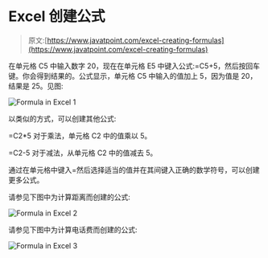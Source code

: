# Excel 创建公式

> 原文:[https://www.javatpoint.com/excel-creating-formulas](https://www.javatpoint.com/excel-creating-formulas)

在单元格 C5 中输入数字 20，现在在单元格 E5 中键入公式:=C5+5，然后按回车键。你会得到结果的。公式显示，单元格 C5 中输入的值加上 5，因为值是 20，结果是 25。见图:

![Formula in Excel 1](../Images/068ff2febaeef032e10a01ccaff9631c.png)

以类似的方式，可以创建其他公式:

=C2*5 对于乘法，单元格 C2 中的值乘以 5。

=C2-5 对于减法，从单元格 C2 中的值减去 5。

通过在单元格中键入=然后选择适当的值并在其间键入正确的数学符号，可以创建更多公式。

请参见下图中为计算距离而创建的公式:

![Formula in Excel 2](../Images/9313c51424d541d40ecb64faf90ca823.png)

请参见下图中为计算电话费而创建的公式:

![Formula in Excel 3](../Images/2ae78639626c752f3efdf005170d2c6a.png)